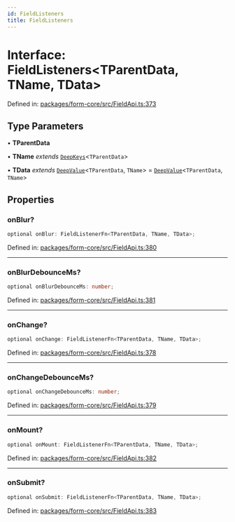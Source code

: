 ```yaml
---
id: FieldListeners
title: FieldListeners
---
```


<!-- DO NOT EDIT: this page is autogenerated from the type comments -->

# Interface: FieldListeners\<TParentData, TName, TData\>

Defined in: [packages/form-core/src/FieldApi.ts:373](https://github.com/TanStack/form/blob/main/packages/form-core/src/FieldApi.ts#L373)

## Type Parameters

• **TParentData**

• **TName** *extends* [`DeepKeys`](../../type-aliases/deepkeys.md)\<`TParentData`\>

• **TData** *extends* [`DeepValue`](../../type-aliases/deepvalue.md)\<`TParentData`, `TName`\> = [`DeepValue`](../../type-aliases/deepvalue.md)\<`TParentData`, `TName`\>

## Properties

### onBlur?

```ts
optional onBlur: FieldListenerFn<TParentData, TName, TData>;
```

Defined in: [packages/form-core/src/FieldApi.ts:380](https://github.com/TanStack/form/blob/main/packages/form-core/src/FieldApi.ts#L380)

***

### onBlurDebounceMs?

```ts
optional onBlurDebounceMs: number;
```

Defined in: [packages/form-core/src/FieldApi.ts:381](https://github.com/TanStack/form/blob/main/packages/form-core/src/FieldApi.ts#L381)

***

### onChange?

```ts
optional onChange: FieldListenerFn<TParentData, TName, TData>;
```

Defined in: [packages/form-core/src/FieldApi.ts:378](https://github.com/TanStack/form/blob/main/packages/form-core/src/FieldApi.ts#L378)

***

### onChangeDebounceMs?

```ts
optional onChangeDebounceMs: number;
```

Defined in: [packages/form-core/src/FieldApi.ts:379](https://github.com/TanStack/form/blob/main/packages/form-core/src/FieldApi.ts#L379)

***

### onMount?

```ts
optional onMount: FieldListenerFn<TParentData, TName, TData>;
```

Defined in: [packages/form-core/src/FieldApi.ts:382](https://github.com/TanStack/form/blob/main/packages/form-core/src/FieldApi.ts#L382)

***

### onSubmit?

```ts
optional onSubmit: FieldListenerFn<TParentData, TName, TData>;
```

Defined in: [packages/form-core/src/FieldApi.ts:383](https://github.com/TanStack/form/blob/main/packages/form-core/src/FieldApi.ts#L383)
